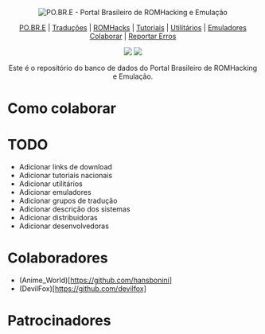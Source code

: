 <p align="center"><img alt="PO.BR.E - Portal Brasileiro de ROMHacking e Emulação" src="https://github.com/romhackersbr/romhackersbr.github.io/blob/main/assets/svg/logo.svg"></p>
<p align="center">
    <a href="https://romhackers.org/">PO.BR.E</a> |
    <a href="https://romhackers.org/traducoes">Traduções</a> |
    <a href="https://romhackers.org/romhacks">ROMHacks</a> |
    <a href="https://romhackers.org/tutoriais">Tutoriais</a> |
    <a href="https://romhackers.org/utilitarios">Utilitários</a> |
    <a href="https://romhackers.org/emuladores">Emuladores</a>
    <br />
    <a href="https://romhackers.org/colaborando">Colaborar</a> | 
    <a href="https://github.com/romhackersbr/romhackersbr-db/issues">Reportar Erros</a>
</p>
<p align="center">
    <a href="#"><img src="https://img.shields.io/github/last-commit/romhackersbr/romhackersbr-db?label=%C3%BAltima%20modifica%C3%A7%C3%A3o" /></a>
    <a href="https://discord.com/invite/keJkKWk"><img src="https://img.shields.io/discord/89646072086929408?label=discord" /></a>
</p>
<p align="center">
Este é o repositório do banco de dados do Portal Brasileiro de ROMHacking e Emulação.
</p>

# Como colaborar

# TODO
- Adicionar links de download
- Adicionar tutoriais nacionais
- Adicionar utilitários
- Adicionar emuladores
- Adicionar grupos de tradução
- Adicionar descrição dos sistemas
- Adicionar distribuidoras
- Adicionar desenvolvedoras

# Colaboradores
- (Anime_World)[https://github.com/hansbonini]
- (DevilFox)[https://github.com/devilfox]

# Patrocinadores
